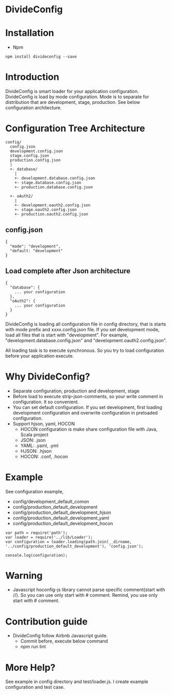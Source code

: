 DivideConfig
============

# Installation
* Npm
```
npm install divideconfig --save
```

# Introduction
DivideConfig is smart loader for your application configuration. DivideConfig is load by mode 
configuration. Mode is to separate for distribution that are development, stage, production. 
See below configuration architecture.

# Configuration Tree Architecture
```
config/
  config.json
  development.config.json
  stage.config.json
  production.config.json
  |
  +- database/
    |
    +- development.database.config.json
    +- stage.database.config.json
    +- production.database.config.json
    
  +- oAuth2/
    |
    +- development.oauth2.config.json
    +- stage.oauth2.config.json
    +- production.oauth2.config.json
```       
   
## config.json
```
{
  "mode": "development",
  "default: "development"
}
```

## Load complete after Json architecture
```
{
  "database": {
    ... your configuration
  },
  "oAuth2": {
    ... your configuration
  }
}
```

DivideConfig is loading all configuration file in config directory, that is starts with
mode prefix and xxxx.config.json file. If you set development mode, load all files that 
is start with "development". For example, "development.database.config.json" and 
"development.oauth2.config.json".

All loading task is to execute synchronous. So you try to load configuration before your
application execute.

# Why DivideConfig?
* Separate configuration, production and development, stage
* Before load to execute strip-json-comments, so your write comment in configuration. It so convenient.
* You can set default configuration. If you set development, first loading development configuration and
 overwrite configuration in preloaded configuration.
* Support hjson, yaml, HOCON
  * HOCON configuration is make share configuration file with Java, Scala project
  * JSON: .json
  * YAML: .yaml, .yml
  * HJSON: .hjson
  * HOCON: .conf, .hocon
 
# Example
See configuration example,

* config/development_default_comon
* config/production_default_development
* config/production_default_development_hjson
* config/production_default_development_yaml
* config/production_default_development_hocon

```
var path = require('path');
var loader = require('../lib/Loader');
var configuration = loader.loading(path.join(__dirname, '../config/production_default_development'), 'config.json');

console.log(configuration);
```

# Warning
* Javascript hoconfig-js library cannot parse specific comment(start with //). So you can use only start with # comment. Remind, you use only start with # comment.
 
# Contribution guide
* DivideConfig follow Airbnb Javascript guide.
  * Commit before, execute below command
  * npm run lint

# More Help?
See example in config directory and test/loader.js. I create example configuration and test case.